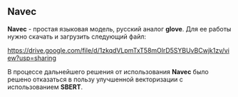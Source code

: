 ## Navec

__Navec__ - простая языковая модель, русский аналог __glove__. Для ее работы нужно скачать и загрузить следующий файл:

https://drive.google.com/file/d/1zkqdVLpmTxT58mOlrD5SYBUvBCwjk1zv/view?usp=sharing

В процессе дальнейшего решения от использования __Navec__ было решено отказаться в пользу улучшенной векторизации с использованием __SBERT__.
